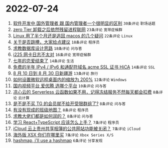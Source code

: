 # 2022-07-24

1. [软件开发中 国外管理者 跟 国内管理者一个很明显的区别](https://www.v2ex.com/t/868301) `30条评论` `职场话题`
1. [zero Tier 卸载之后依然残留进程联网](https://www.v2ex.com/t/868314) `23条评论` `宽带症候群`
1. [Linux 用了半个月还是逃回 macos 的几个疑问](https://www.v2ex.com/t/868307) `22条评论` `Linux`
1. [关于是否跳槽，大家给点建议](https://www.v2ex.com/t/868327) `18条评论` `程序员`
1. [求教数据库设计思路](https://www.v2ex.com/t/868322) `18条评论` `问与答`
1. [i225 网卡日志不太对](https://www.v2ex.com/t/868318) `16条评论` `宽带症候群`
1. [七年的恋爱结束了](https://www.v2ex.com/t/868362) `14条评论` `生活`
1. [免费的半年 IPv4 / IPv6 和通配符域名 acme SSL 证书 HiCA](https://www.v2ex.com/t/868344) `14条评论` `SSL`
1. [8 月 10 日到 8 月 30 日新疆游](https://www.v2ex.com/t/868342) `13条评论` `旅行`
1. [如何设置微软远程桌面内的缩放为 200%](https://www.v2ex.com/t/868317) `12条评论` `Windows`
1. [国内视频平台 爱优腾 选哪个平台](https://www.v2ex.com/t/868336) `10条评论` `问与答`
1. [凉心云的 Serverless 云函数如果不用，记得冻结服务不然每天都会扣费](https://www.v2ex.com/t/868328) `8条评论` `云计算`
1. [是不是不买 TG 的会员就不给开受限群组了?](https://www.v2ex.com/t/868313) `8条评论` `问与答`
1. [有没有现成的班级地图？](https://www.v2ex.com/t/868305) `8条评论` `程序员`
1. [求教大佬们都是如何润的？](https://www.v2ex.com/t/868298) `8条评论` `问与答`
1. [学习 React+TypeScript 应该怎么上手？](https://www.v2ex.com/t/868346) `7条评论` `程序员`
1. [iCloud 云上贵州共享相簿的公共网站功能被关闭？](https://www.v2ex.com/t/868309) `7条评论` `iCloud`
1. [海外版 XSX 你们在哪里买](https://www.v2ex.com/t/868300) `7条评论` `Xbox Series X/S`
1. [hashmap, i'll use a hashmap](https://www.v2ex.com/t/868315) `6条评论` `分享发现`
